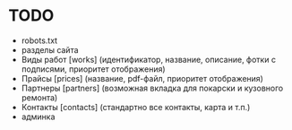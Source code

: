 # TODO

 - robots.txt
 - разделы сайта
  - Виды работ [works] (идентификатор, название, описание, фотки с подписями, приоритет отображения)
  - Прайсы [prices] (название, pdf-файл, приоритет отображения)
  - Партнеры [partners] (возможная вкладка для покарски и кузовного ремонта)
  - Контакты [contacts] (стандартно все контакты, карта и т.п.)
 - админка
